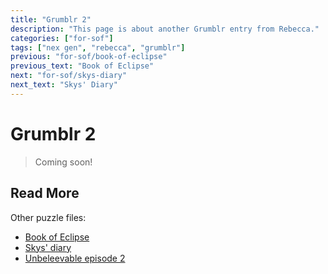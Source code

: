 ```yaml
---
title: "Grumblr 2"
description: "This page is about another Grumblr entry from Rebecca."
categories: ["for-sof"]
tags: ["nex gen", "rebecca", "grumblr"]
previous: "for-sof/book-of-eclipse"
previous_text: "Book of Eclipse"
next: "for-sof/skys-diary"
next_text: "Skys' Diary"
---
```


# Grumblr 2

> Coming soon!

## Read More

Other puzzle files:

- [Book of Eclipse](book-of-eclipse)
- [Skys' diary](skys-diary)
- [Unbeleevable episode 2](unbeleevable2)